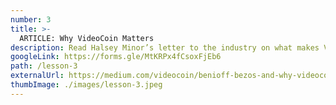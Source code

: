 ```yaml
---
number: 3
title: >-
  ARTICLE: Why VideoCoin Matters
description: Read Halsey Minor’s letter to the industry on what makes VideoCoin Network technology relevant in today’s ever-growing technology landscape.
googleLink: https://forms.gle/MtKRPx4fCsoxFjEb6
path: /lesson-3
externalUrl: https://medium.com/videocoin/benioff-bezos-and-why-videocoin-matters-644388d8152
thumbImage: ./images/lesson-3.jpeg
---
```


